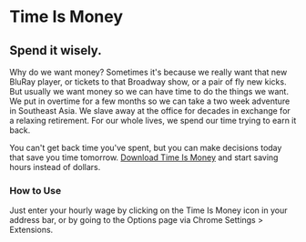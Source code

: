 # Time Is Money

## Spend it wisely.

Why do we want money? Sometimes it's because we really want that new BluRay player, or tickets to that Broadway show, or a pair of fly new kicks. But usually we want money so we can have time to do the things we want. We put in overtime for a few months so we can take a two week adventure in Southeast Asia. We slave away at the office for decades in exchange for a relaxing retirement. For our whole lives, we spend our time trying to earn it back.

You can't get back time you've spent, but you can make decisions today that save you time tomorrow. [Download Time Is Money](https://chrome.google.com/webstore/detail/time-is-money/ooppbnomdcjmoepangldchpmjhkeendl) and start saving hours instead of dollars.

### How to Use

Just enter your hourly wage by clicking on the Time Is Money icon in your address bar, or by going to the Options page via Chrome Settings > Extensions. 